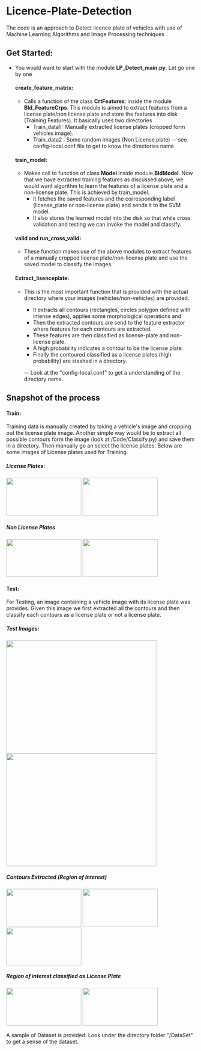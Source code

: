 # Licence-Plate-Detection
The code is an approach to Detect licence plate of vehicles with use of Machine Learning Algorithms and Image Processing techniques


## Get Started:

* You would want to start with the module **LP_Detect_main.py**. Let go one by one 
 
   #### create_feature_matrix: 
   * Calls a function of the class **CrtFeatures**: inside the module **Bld_FeatureCrps**. This module is aimed to extract features from a license plate/non license plate and store the features into disk (Training Features). It basically uses two directories 
        * Train_data1 : Manually extracted license plates (cropped form vehicles image).
        * Train_data2 : Some random images (Non License plate)
     -- see config-local.conf file to get to know the directories name
     
   #### train_model: 
   * Makes call to function of class **Model** inside module **BldModel**. Now that we have extracted training features as discussed above, we would want algorithm to learn the features of a license plate and a non-license plate. This is achieved by train_model.
        * It fetches the saved features and the corresponding label (license_plate or non-license plate) and sends it to the SVM model.
        * It also stores the learned model into the disk so that while cross validation and testing we can invoke the model and classify. 
             
   #### valid and run_cross_valid:
   * These function makes use of the above modules to extract features of a manually cropped license plate/non-license plate and use the saved model to classify the images.
   
   #### Extract_lisenceplate:
   * This is the most important function that is provided with the actual directory where your images (vehicles/non-vehicles) are provided. 
      * It extracts all contours (rectangles, circles polygon defined with intense edges), applies some morphological operations and
      * Then the extracted contours are send to the feature extractor where features for each contours are extracted.
      * These features are then classified as license-plate and non-license plate.
      * A high probability indicates a contour to be the license plate. 
      * Finally the contoured classified as a license plates (high probability) are stashed in a directory.
      
      -- Look at the "config-local.conf" to get a understanding of the directory name.
      
      
## Snapshot of the process

#### Train: 
Training data is manually created by taking a vehicle's image and cropping out the license plate image. Another 
simple way would be to extract all possible contours form the image (look at /Code/Classify.py) and save them in a 
directory. Then manually go an select the license plates. Below are some images of License plates used for Training.

##### License Plates:

<img src="https://github.com/Sardhendu/License-Plate-Detection/blob/master/DataSet/Data-Files/images_train/Licence-Plate/yes%20(33).jpg" width="200" height="100"> <img src="https://github.com/Sardhendu/License-Plate-Detection/blob/master/DataSet/Data-Files/images_train/Licence-Plate/yes%20(32).jpg" width="200" height="100"> 

##### Non License Plates

<img src="https://github.com/Sardhendu/License-Plate-Detection/blob/master/DataSet/Data-Files/images_train/Not-Licence-Plate/no%20(6).jpg" width="200" height="100"> <img src="https://github.com/Sardhendu/License-Plate-Detection/blob/master/DataSet/Data-Files/images_train/Not-Licence-Plate/no%20(8).jpg" width="200" height="100"> 


#### Test:
For Testing, an image containing a vehicle image with its license plate was provides. Given this image we first 
extracted all the contours and then classify each contours as a license plate or not a license plate.


##### Test Images:
<img src="https://github.com/Sardhendu/License-Plate-Detection/blob/master/DataSet/Data-Files/images_classify
/Foreign_cars/image_2_classify (9).jpg" width="400" height="300"> <img src="https://github
.com/Sardhendu/License-Plate-Detection/blob/master/DataSet/Data-Files/images_classify/Foreign_cars/image_2_classify (4).jpg" 
width="400" height="300"> 

##### Contours Extracted (Region of Interest)  
<img src="https://github.com/Sardhendu/License-Plate-Detection/blob/master/DataSet/Data-Files/images_classify/contoured_images_roi/roi_images0038.jpg" width="200" height="100"> <img src="https://github.com/Sardhendu/License-Plate-Detection/blob/master/DataSet/Data-Files/images_classify/contoured_images_roi/roi_images0036.jpg" 
width="200" height="100"> <img src="https://github
.com/Sardhendu/License-Plate-Detection/blob/master/DataSet/Data-Files/images_classify
/contoured_images_roi/roi_images0041.jpg" width="200" height="100">

##### Region of interest classified as License Plate
<img src="https://github
.com/Sardhendu/License-Plate-Detection/blob/master/DataSet/Data-Files/images_classify
/contoured_images_roi/roi_images0041.jpg" width="200" height="100"> <img src="https://github
.com/Sardhendu/License-Plate-Detection/blob/master/DataSet/Data-Files/images_classify
/contoured_images_roi/roi_images0036_28" width="200" height="100">

A sample of Dataset is provided: Look under the directory folder "/DataSet" to get a sense of the dataset.


  
